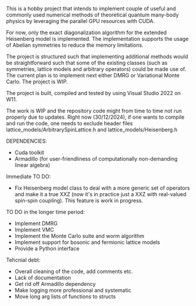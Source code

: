 This is a hobby project that intends to implement couple of useful and commonly used numerical methods of theoretical quantum many-body physics by leveraging the parallel GPU resources with CUDA.

For now, only the exact diagonalization algorithm for the extended Heisenberg model is implemented. The implementation supports the usage of Abelian symmetries to reduce the memory limitations.

The project is structured such that implementing additional methods would be straightforward such that some of the existing classes (such as symmetries, lattice models and arbitrary operators) could be made use of. The current plan is to implement next either DMRG or Variational Monte Carlo. The project is WIP.

The project is built, compiled and tested by using Visual Studio 2022 on W11.

The work is WIP and the repository code might from time to time not run properly due to updates. Right now (30/12/2024), if one wants to compile and run the code, one needs to exclude header files lattice_models/ArbitrarySpinLattice.h and lattice_models/Heisenberg.h

DEPENDENCIES:
- Cuda toolkit
- Armadillo (for user-friendliness of computationally non-demanding linear algebra)

Immediate TO DO:
- Fix Heisenberg model class to deal with a more generic set of operators and make it a true XXZ (now it's in practice just a XXZ with real-valued spin-spin coupling). This feature is work in progress.

  
TO DO in the longer time period:
 - Implement DMRG
 - Implement VMC
 - Implement the Monte Carlo suite and worm algorithm
 - Implement support for bosonic and fermionic lattice models
 - Provide a Python interface

Tehcnial debt:
- Overall cleaning of the code, add comments etc.
- Lack of documentation
- Get rid off Armadillo dependency
- Make logging more professional and systematic
- Move long arg lists of functions to structs
